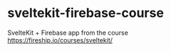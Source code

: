 # sveltekit-firebase-course
SvelteKit + Firebase app from the course https://fireship.io/courses/sveltekit/
